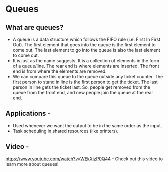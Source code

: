 # Queues

## What are queues?
- A queue is a data structure which follows the FIFO rule (i.e. First In First Out). The first element that goes into the queue is the first element to come out. The last element to go into the queue is also the last element to come out.
- It is just as the name suggests. It is a collection of elements in the form of a queue/line. The rear end is where elements are inserted. The front end is from where the elements are removed.
- We can compare this queue to the queue outside any ticket counter. The first person to stand in line is the first person to get the ticket. The last person in line gets the ticket last. So, people get removed from the queue from the front end, and new people join the queue at the rear end.

## Applications - 
- Used whenever we want the output to be in the same order as the input.
- Task scheduling in shared resources (like printers).

## Video -
https://www.youtube.com/watch?v=WEkXizP0Q44 - Check out this video to learn more about queues!
